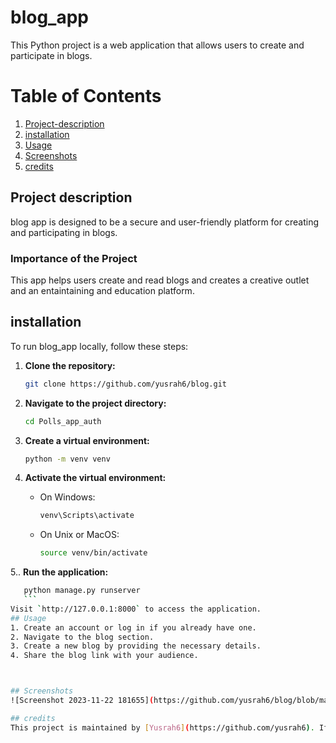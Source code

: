# blog_app
This Python project is a web application that allows users to create and participate in blogs.

# Table of Contents

1. [Project-description](#Project-description)
2. [installation](#installation)
3. [Usage](#Usage)
4. [Screenshots](#Screenshots)
5. [credits](#credits)
## Project description
blog app is designed to be a secure and user-friendly platform for creating and participating in blogs. 
### Importance of the Project

This app helps users create and read blogs and creates a creative outlet and an entaintaining and education platform. 

## installation
To run blog_app locally, follow these steps:
1. **Clone the repository:**

    ```bash
    git clone https://github.com/yusrah6/blog.git
    ```

2. **Navigate to the project directory:**

    ```bash
    cd Polls_app_auth
    ```

3. **Create a virtual environment:**

    ```bash
    python -m venv venv
    ```

4. **Activate the virtual environment:**

    - On Windows:

        ```bash
        venv\Scripts\activate
        ```

    - On Unix or MacOS:

        ```bash
        source venv/bin/activate
        ```

5.. **Run the application:**

 ```bash
    python manage.py runserver
    ```
Visit `http://127.0.0.1:8000` to access the application.
## Usage
1. Create an account or log in if you already have one.
2. Navigate to the blog section.
3. Create a new blog by providing the necessary details.
4. Share the blog link with your audience.



## Screenshots
![Screenshot 2023-11-22 181655](https://github.com/yusrah6/blog/blob/main/Screenshot%202023-11-22%20181655.png)

## credits
This project is maintained by [Yusrah6](https://github.com/yusrah6). If you have any questions or need assistance, feel free to reach out.

